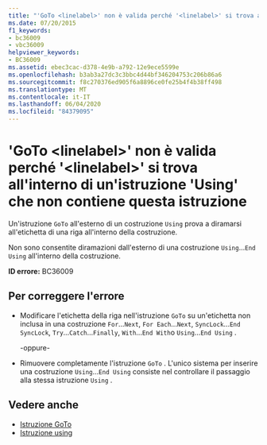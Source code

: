 ```yaml
---
title: "'GoTo <linelabel>' non è valida perché '<linelabel>' si trova all'interno di un'istruzione 'Using' che non contiene questa istruzione"
ms.date: 07/20/2015
f1_keywords:
- bc36009
- vbc36009
helpviewer_keywords:
- BC36009
ms.assetid: ebec3cac-d378-4e9b-a792-12e9ece5599e
ms.openlocfilehash: b3ab3a27dc3c3bbc4d44bf346204753c206b86a6
ms.sourcegitcommit: f8c270376ed905f6a8896ce0fe25b4f4b38ff498
ms.translationtype: MT
ms.contentlocale: it-IT
ms.lasthandoff: 06/04/2020
ms.locfileid: "84379095"
---
```

# <a name="goto-linelabel-is-not-valid-because-linelabel-is-inside-a-using-statement-that-does-not-contain-this-statement"></a>'GoTo \<linelabel>' non è valida perché '\<linelabel>' si trova all'interno di un'istruzione 'Using' che non contiene questa istruzione
Un'istruzione `GoTo` all'esterno di un costruzione `Using` prova a diramarsi all'etichetta di una riga all'interno della costruzione.  
  
 Non sono consentite diramazioni dall'esterno di una costruzione `Using`...`End Using` all'interno della costruzione.  
  
 **ID errore:** BC36009  
  
## <a name="to-correct-this-error"></a>Per correggere l'errore  
  
- Modificare l'etichetta della riga nell'istruzione `GoTo` su un'etichetta non inclusa in una costruzione `For`...`Next`, `For Each`...`Next`, `SyncLock`...`End SyncLock`, `Try`...`Catch`...`Finally`, `With`...`End With`o `Using`...`End Using` .  
  
     -oppure-  
  
- Rimuovere completamente l'istruzione `GoTo` . L'unico sistema per inserire una costruzione `Using`...`End Using` consiste nel controllare il passaggio alla stessa istruzione `Using` .  
  
## <a name="see-also"></a>Vedere anche

- [Istruzione GoTo](../language-reference/statements/goto-statement.md)
- [Istruzione using](../language-reference/statements/using-statement.md)
